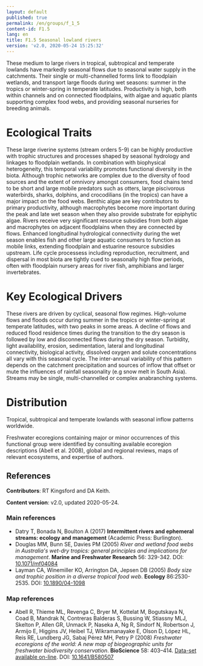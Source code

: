 ```yaml
---
layout: default
published: true
permalink: /en/groups/f_1_5
content-id: F1.5
lang: en
title: F1.5 Seasonal lowland rivers
version: 'v2.0, 2020-05-24 15:25:32'
---
```


These medium to large rivers in tropical, subtropical and temperate lowlands have markedly seasonal flows due to seasonal water supply in the catchments. Their single or multi-channelled forms link to floodplain wetlands, and transport large floods during wet seasons: summer in the tropics or winter-spring in temperate latitudes. Productivity is high, both within channels and on connected floodplains, with algae and aquatic plants supporting complex food webs, and providing seasonal nurseries for breeding animals.

# Ecological Traits
 
These large riverine systems (stream orders 5-9) can be highly productive with trophic structures and processes shaped by seasonal hydrology and linkages to floodplain wetlands. In combination with biophysical heterogeneity, this temporal variability promotes functional diversity in the biota. Although trophic networks are complex due to the diversity of food sources and the extent of omnivory amongst consumers, food chains tend to be short and large mobile predators such as otters, large piscivorous waterbirds, sharks, dolphins, and crocodilians (in the tropics) can have a major impact on the food webs. Benthic algae are key contributors to primary productivity, although macrophytes become more important during the peak and late wet season when they also provide substrate for epiphytic algae. Rivers receive very significant resource subsidies from both algae and macrophytes on adjacent floodplains when they are connected by flows. Enhanced longitudinal hydrological connectivity during the wet season enables fish and other large aquatic consumers to function as mobile links, extending floodplain and estuarine resource subsidies upstream. Life cycle processess including reproduction, recruitment, and dispersal in most biota are tightly cued to seasonally high flow periods, often with floodplain nursery areas for river fish, amphibians and larger invertebrates.
 
# Key Ecological Drivers
 
These rivers are driven by cyclical, seasonal flow regimes. High-volume flows and floods occur during summer in the tropics or winter-spring at temperate latitudes, with two peaks in some areas. A decline of flows and reduced flood residence times during the transition to the dry season is followed by low and disconnected flows during the dry season. Turbidity, light availability, erosion, sedimentation, lateral and longitudinal connectivity, biological activity, dissolved oxygen and solute concentrations all vary with this seasonal cycle. The inter-annual variability of this pattern depends on the catchment precipitation and sources of inflow that offset or mute the influences of rainfall seasonality (e.g snow melt in South Asia). Streams may be single, multi-channelled or complex anabranching systems.
 
# Distribution
 
Tropical, subtropical and temperate lowlands with seasonal inflow patterns worldwide.

Freshwater ecoregions containing major or minor occurrences of this functional group were identified by consulting available ecoregion descriptions (Abell et al. 2008), global and regional reviews, maps of relevant ecosystems, and expertise of authors.

## References

**Contributors**: RT Kingsford and DA Keith.

**Content version**: v2.0, updated 2020-05-24.

### Main references
* Datry T, Bonada N, Boulton A (2017) **Intermittent rivers and ephemeral streams: ecology and management** (Academic Press: Burlington).
* Douglas MM, Bunn SE, Davies PM  (2005) *River and wetland food webs in Australia's wet-dry tropics: general principles and implications for management*. **Marine and Freshwater Research** 56: 329-342. DOI: [10.1071/mf04084 ](http://doi.org/10.1071/mf04084 )
* Layman CA, Winemiller KO, Arrington DA, Jepsen DB  (2005) *Body size and trophic position in a diverse tropical food web*. **Ecology** 86:2530-2535. DOI: [10.1890/04-1098 ](http://doi.org/10.1890/04-1098 )

### Map references
* Abell R, Thieme ML, Revenga C, Bryer M, Kottelat M, Bogutskaya N, Coad B, Mandrak N, Contreras Balderas S, Bussing W, Stiassny MLJ, Skelton P, Allen GR, Unmack P, Naseka A, Ng R, Sindorf N, Robertson J, Armijo E, Higgins JV, Heibel TJ, Wikramanayake E, Olson D, López HL, Reis RE, Lundberg JG, Sabaj Pérez MH, Petry P  (2008) *Freshwater ecoregions of the world: A new map of biogeographic units for freshwater biodiversity conservation*. **BioScience** 58: 403–414. [Data-set available on-line](http://www.feow.org). DOI: [10.1641/B580507](http://doi.org/10.1641/B580507)
